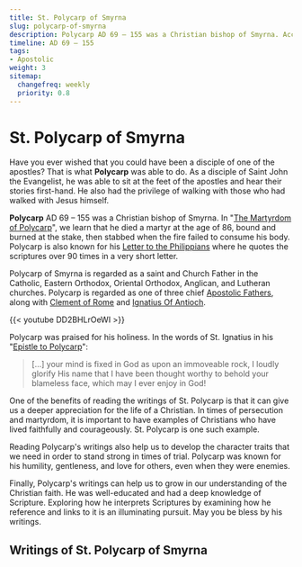 ```yaml
---
title: St. Polycarp of Smyrna
slug: polycarp-of-smyrna
description: Polycarp AD 69 – 155 was a Christian bishop of Smyrna. According to the Martyrdom of Polycarp, he died a martyr, bound and burned at the stake, then stabbed when the fire failed to consume his body.
timeline: AD 69 – 155
tags:
- Apostolic 
weight: 3
sitemap:
  changefreq: weekly
  priority: 0.8
---
```

# St. Polycarp of Smyrna

Have you ever wished that you could have been a disciple of one of the apostles? That is what **Polycarp** was able to do. As a disciple of Saint John the Evangelist, he was able to sit at the feet of the apostles and hear their stories first-hand. He also had the privilege of walking with those who had walked with Jesus himself. 

**Polycarp** AD 69 – 155 was a Christian bishop of Smyrna. In "[The Martyrdom of Polycarp](/apostolic-fathers/polycarp-of-smyrna/martyrdom/)", we learn that he died a martyr at the age of 86, bound and burned at the stake, then stabbed when the fire failed to consume his body. Polycarp is also known for his [Letter to the Philippians](/apostolic-fathers/polycarp-of-smyrna/philippians/) where he quotes the scriptures over 90 times in a very short letter. 

Polycarp of Smyrna is regarded as a saint and Church Father in the Catholic, Eastern Orthodox, Oriental Orthodox, Anglican, and Lutheran churches. Polycarp is regarded as one of three chief [Apostolic Fathers](/apostolic-fathers/), along with [Clement of Rome](/apostolic-fathers/clement-of-rome/) and [Ignatius Of Antioch](/apostolic-fathers/ignatius-of-antioch/).

{{< youtube DD2BHLrOeWI >}}

Polycarp was praised for his holiness. In the words of St. Ignatius in his "[Epistle to Polycarp](/apostolic-fathers/ignatius-of-antioch/polycarp/#:~:text=Having%20obtained%20good%20proof%20that%20your%20mind%20is%20fixed%20in%20God%20as%20upon%20an%20immoveable%20rock)": 

> [...] your mind is fixed in God as upon an immoveable rock, I loudly glorify His name that I have been thought worthy to behold your blameless face, which may I ever enjoy in God!

One of the benefits of reading the writings of St. Polycarp is that it can give us a deeper appreciation for the life of a Christian. In times of persecution and martyrdom, it is important to have examples of Christians who have lived faithfully and courageously. St. Polycarp is one such example.

Reading Polycarp's writings also help us to develop the character traits that we need in order to stand strong in times of trial. Polycarp was known for his humility, gentleness, and love for others, even when they were enemies.

Finally, Polycarp's writings can help us to grow in our understanding of the Christian faith. He was well-educated and had a deep knowledge of Scripture. Exploring how he interprets Scriptures by examining how he reference and links to it is an illuminating pursuit. May you be bless by his writings.

## Writings of St. Polycarp of Smyrna